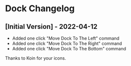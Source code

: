 # Dock Changelog

## [Initial Version] - 2022-04-12

- Added one click "Move Dock To The Left" command
- Added one click "Move Dock To The Right" command
- Added one click "Move Dock To The Bottom" command

Thanks to Koin for your icons.
